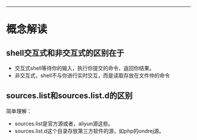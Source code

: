 ------

# 概念解读

## shell交互式和非交互式的区别在于

- 交互式shell等待你的输入，执行你提交的命令，返回你结果。  
- 非交互式，shell不与你进行实时交互，而是读取存放在文件仲的命令

## sources.list和sources.list.d的区别

简单理解：

- sources.list是官方源或者，aliyun源这些。
- sources.list.d这个目录存放第三方软件的源，如php的ondrej源。